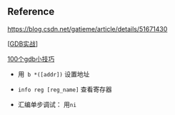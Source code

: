 




## Reference 

https://blog.csdn.net/gatieme/article/details/51671430

[[GDB实战](https://www.cnblogs.com/guochaoxxl/p/10598119.html)]

[100个gdb小技巧](https://wizardforcel.gitbooks.io/100-gdb-tips/content/)





* 用` b *([addr])` 设置地址

* `info reg [reg_name]` 查看寄存器

* 汇编单步调试： 用`ni`

  

